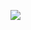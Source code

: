 ![](https://github.com/MicrohexHQ/Microhex-core/blob/master/U/Design%20Specs/ArtBoard%20Image%20(434).jpg)


